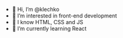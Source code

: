 - 👋 Hi, I’m @klechko
- 👀 I’m interested in front-end development
- 👀 I know HTML, CSS and JS
- 🌱 I’m currently learning React

<!---
klechko/klechko is a ✨ special ✨ repository because its `README.md` (this file) appears on your GitHub profile.
You can click the Preview link to take a look at your changes.
--->
